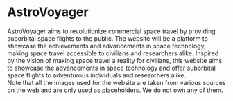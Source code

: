# AstroVoyager
AstroVoyager aims to revolutionize commercial space travel by providing suborbital space flights to the public. The website will be a platform to showcase the achievements and advancements in space technology, making space travel accessible to civilians and researchers alike. Inspired by the vision of making space travel a reality for civilians, this website aims to showcase the advancements in space technology and offer suborbital space flights to adventurous individuals and researchers alike.<br>
Note that all the images used for the website are taken from various sources on the web and are only used as placeholders. We do not own any of them.
